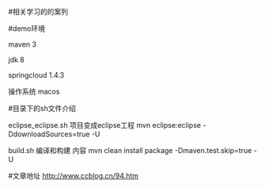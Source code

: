 #相关学习的的案列

#demo环境

maven 3

jdk 8

springcloud 1.4.3

操作系统 macos

#目录下的sh文件介绍

eclipse_eclipse.sh 项目变成eclipse工程  mvn eclipse:eclipse -DdownloadSources=true  -U

build.sh    编译和构建 内容 mvn clean install package -Dmaven.test.skip=true -U

#文章地址
http://www.ccblog.cn/94.htm
